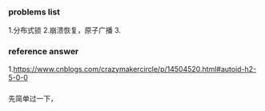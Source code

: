 ### problems list
1.分布式锁
2.崩溃恢复，原子广播
3.
### reference answer
1.https://www.cnblogs.com/crazymakercircle/p/14504520.html#autoid-h2-5-0-0
### 
先简单过一下，
